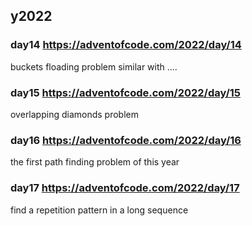 ## y2022


### day14 https://adventofcode.com/2022/day/14
buckets floading problem similar with ....

### day15 https://adventofcode.com/2022/day/15
overlapping diamonds problem

### day16 https://adventofcode.com/2022/day/16
the first path finding problem of this year

### day17 https://adventofcode.com/2022/day/17
find a repetition pattern in a long sequence

